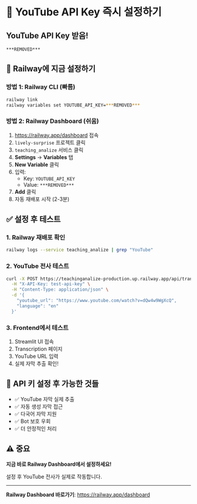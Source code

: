# 🔑 YouTube API Key 즉시 설정하기

## YouTube API Key 받음!
```
***REMOVED***
```

## 🚀 Railway에 지금 설정하기

### 방법 1: Railway CLI (빠름)
```bash
railway link
railway variables set YOUTUBE_API_KEY=***REMOVED***
```

### 방법 2: Railway Dashboard (쉬움)
1. https://railway.app/dashboard 접속
2. `lively-surprise` 프로젝트 클릭
3. `teaching_analize` 서비스 클릭
4. **Settings** → **Variables** 탭
5. **New Variable** 클릭
6. 입력:
   - Key: `YOUTUBE_API_KEY`
   - Value: `***REMOVED***`
7. **Add** 클릭
8. 자동 재배포 시작 (2-3분)

## ✅ 설정 후 테스트

### 1. Railway 재배포 확인
```bash
railway logs --service teaching_analize | grep "YouTube"
```

### 2. YouTube 전사 테스트
```bash
curl -X POST https://teachinganalize-production.up.railway.app/api/transcribe/youtube \
  -H "X-API-Key: test-api-key" \
  -H "Content-Type: application/json" \
  -d '{
    "youtube_url": "https://www.youtube.com/watch?v=dQw4w9WgXcQ",
    "language": "en"
  }'
```

### 3. Frontend에서 테스트
1. Streamlit UI 접속
2. Transcription 페이지
3. YouTube URL 입력
4. 실제 자막 추출 확인!

## 🎉 API 키 설정 후 가능한 것들

- ✅ YouTube 자막 실제 추출
- ✅ 자동 생성 자막 접근
- ✅ 다국어 자막 지원
- ✅ Bot 보호 우회
- ✅ 더 안정적인 처리

## ⚠️ 중요

**지금 바로 Railway Dashboard에서 설정하세요!**

설정 후 YouTube 전사가 실제로 작동합니다.

---

**Railway Dashboard 바로가기**: https://railway.app/dashboard